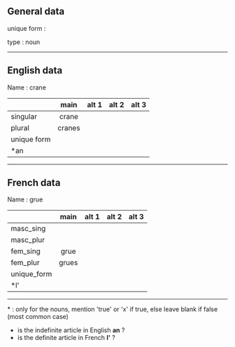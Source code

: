 ## General data

unique form :

type : noun

---

## English data

Name : crane

|             |  main  | alt 1 | alt 2 | alt 3 |
| :---------- | :----: | :---: | :---: | ----- |
| singular    | crane  |       |       |       |
| plural      | cranes |       |       |       |
| unique form |        |       |       |       |
| \*an        |        |       |       |       |

---

## French data

Name : grue

|             | main  | alt 1 | alt 2 | alt 3 |
| :---------- | :---: | :---: | :---: | :---: |
| masc_sing   |       |       |       |       |
| masc_plur   |       |       |       |       |
| fem_sing    | grue  |       |       |       |
| fem_plur    | grues |       |       |       |
| unique_form |       |       |       |       |
| \*l'        |       |       |       |       |

---

\* : only for the nouns, mention 'true' or 'x' if true, else leave blank if false (most common case)

- is the indefinite article in English **an** ?
- is the definite article in French **l'** ?

